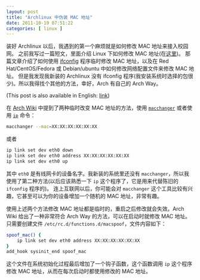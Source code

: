 ```yaml
---
layout: post
title: "Archlinux 中伪装 MAC 地址"
date: 2011-10-19 07:51:22
categories: [ linux ]
---
```


装好 Archlinux 以后，我遇到的第一个麻烦就是如何修改 MAC 地址来接入校园网。
之前我写过一篇短文，里面介绍 Linux 下如何修改 MAC 地址(在[这里][linux-mac])。
那篇文章介绍了如何使用 [ifconfig][ifconfig] 程序临时修改 MAC 地址，以及在 Red Hat/CentOS/Fedora 或 Debian/ubuntu 中如何修改网络配置文件来修改 MAC 地址。
但是我发现我新装的 Archlinux 没有 ifconfig 程序(我安装系统时选择的包很少)。所以我得找个其他的方法，幸好，Arch 有自己的 Arch Way。

<!-- more -->

(This post is also available in English: [link][english])

在 [Arch Wiki][archwiki] 中提到了两种临时改变 MAC 地址的方法，使用 [`macchanger`][macchanger] 或者使用 [`ip`][ip] 命令：

``` bash
macchanger --mac=XX:XX:XX:XX:XX:XX
```

或者

``` bash
ip link set dev eth0 down
ip link set dev eth0 address XX:XX:XX:XX:XX:XX
ip link set dev eth0 up
```

其中 `eth0` 是有线网卡的设备名字。我新装的系统里还没有 `macchanger`，所以我使用了第二种方法(以后应该熟悉一下 `ip` 这个程序了，它是用来代替陈旧的 `ifconfig` 程序的)。
连上互联网以后，你可能会对 `macchanger` 这个工具比较有兴趣，它甚至可以为你的设备增加一个随机的 MAC 地址，非常有趣。

使用上述两个方法修改 MAC 地址都是临时的，重启之后修改就会失效。Arch Wiki 给出了一种非常符合 Arch Way 的方法，可以在启动时就修改 MAC 地址。
只需要创建文件 `/etc/rc.d/functions.d/macspoof`，文件内容如下：

``` bash
spoof_mac() {
    ip link set dev eth0 address XX:XX:XX:XX:XX:XX
}
add_hook sysinit_end spoof_mac
```

这个文件在系统初始化过程最后增加了一个钩子函数，这个函数调用 `ip` 这个程序修改 MAC 地址，从而在每次启动时都使用修改的 MAC 地址。

[linux-mac]:        /linux/2011/07/16/how-to-change-mac-address-in-linux/
[ifconfig]:         http://en.wikipedia.org/wiki/Ifconfig
[english]:          /linux/2011/10/19/spoofing-mac-address-in-archlinux/
[archwiki]:         https://wiki.archlinux.org/index.php/MAC_Address_Spoofing
[macchanger]:       http://www.alobbs.com/macchanger
[ip]:               http://linux.die.net/man/8/ip
